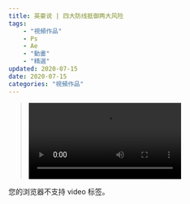 ```yaml
---
title: 英豪说 | 四大防线抵御两大风险
tags: 
    - "視頻作品"
    - Ps
    - Ae
    - "動畫"
    - "精選"
updated: 2020-07-15
date: 2020-07-15
categories: "視頻作品"
---
```


><video src="/asset/videos/英豪说1.mp4" controls="controls">
您的浏览器不支持 video 标签。
</video>